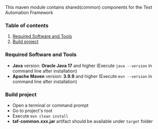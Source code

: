 This maven module contains shared(common) components for the Test Automation Framework

### Table of contents
1. [Required Software and Tools](#required-software-and-tools)
2. [Build project](#build-project)

<a name="required-software-and-tools"></a>
### Required Software and Tools  
* **Java** version: **Oracle Java 17** and higher (Execute `java --version` in command line after installation)
* **Apache Maven** version: **3.9.9** and higher (Execute `mvn --version` in command line after installation)

<a name="build-project"></a>
### Build project  
* Open a terminal or command prompt
* Go to project's root
* Execute `mvn clean install`
* **taf-common.xxx.jar**  artifact should be available under `target` folder 
